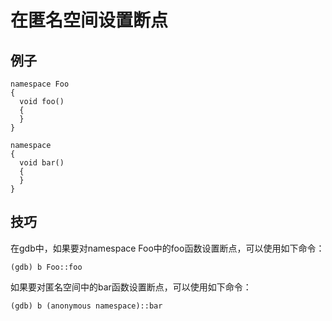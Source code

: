 # 在匿名空间设置断点

## 例子
	namespace Foo
	{
	  void foo()
	  {
	  }
	}

	namespace
	{
	  void bar()
	  {
	  }
	}

## 技巧

在gdb中，如果要对namespace Foo中的foo函数设置断点，可以使用如下命令：

	(gdb) b Foo::foo

如果要对匿名空间中的bar函数设置断点，可以使用如下命令：

	(gdb) b (anonymous namespace)::bar
